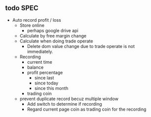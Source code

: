 ## todo SPEC

* Auto record profit / loss
    * Store online
        * perhaps google drive api
    * Calculate by free margin change
    * Calculate when doing trade operate
        * Delete dom value change due to trade operate is not immediately.
    * Recording
        * current time
        * balance
        * profit percentage
            * since last
            * since today
            * since this month
        * trading coin
    * prevent duplicate record becuz multiple window
        * Add switch to determine if recording
        * Regard current page coin as trading coin for the recording

